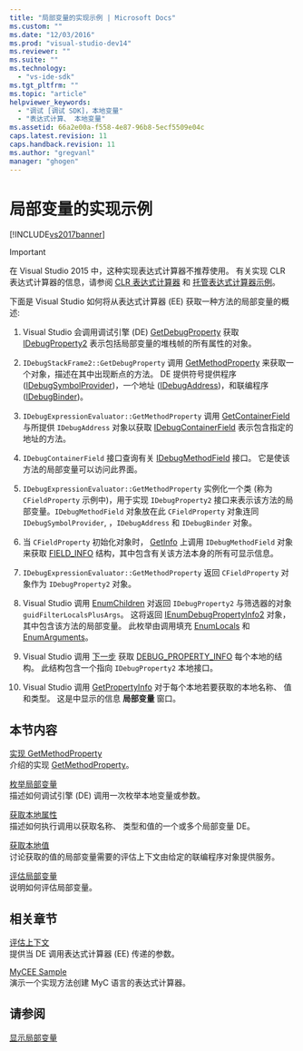 ```yaml
---
title: "局部变量的实现示例 | Microsoft Docs"
ms.custom: ""
ms.date: "12/03/2016"
ms.prod: "visual-studio-dev14"
ms.reviewer: ""
ms.suite: ""
ms.technology: 
  - "vs-ide-sdk"
ms.tgt_pltfrm: ""
ms.topic: "article"
helpviewer_keywords: 
  - "调试 [调试 SDK]，本地变量"
  - "表达式计算、 本地变量"
ms.assetid: 66a2e00a-f558-4e87-96b8-5ecf5509e04c
caps.latest.revision: 11
caps.handback.revision: 11
ms.author: "gregvanl"
manager: "ghogen"
---
```

# 局部变量的实现示例
[!INCLUDE[vs2017banner](../../code-quality/includes/vs2017banner.md)]

> [!IMPORTANT]
>  在 Visual Studio 2015 中，这种实现表达式计算器不推荐使用。 有关实现 CLR 表达式计算器的信息，请参阅 [CLR 表达式计算器](https://github.com/Microsoft/ConcordExtensibilitySamples/wiki/CLR-Expression-Evaluators) 和 [托管表达式计算器示例](https://github.com/Microsoft/ConcordExtensibilitySamples/wiki/Managed-Expression-Evaluator-Sample)。  
  
 下面是 Visual Studio 如何将从表达式计算器 \(EE\) 获取一种方法的局部变量的概述:  
  
1.  Visual Studio 会调用调试引擎 \(DE\) [GetDebugProperty](../../extensibility/debugger/reference/idebugstackframe2-getdebugproperty.md) 获取 [IDebugProperty2](../../extensibility/debugger/reference/idebugproperty2.md) 表示包括局部变量的堆栈帧的所有属性的对象。  
  
2.  `IDebugStackFrame2::GetDebugProperty` 调用 [GetMethodProperty](../../extensibility/debugger/reference/idebugexpressionevaluator-getmethodproperty.md) 来获取一个对象，描述在其中出现断点的方法。 DE 提供符号提供程序 \([IDebugSymbolProvider](../../extensibility/debugger/reference/idebugsymbolprovider.md)\)，一个地址 \([IDebugAddress](../../extensibility/debugger/reference/idebugaddress.md)\)，和联编程序 \([IDebugBinder](../../extensibility/debugger/reference/idebugbinder.md)\)。  
  
3.  `IDebugExpressionEvaluator::GetMethodProperty` 调用 [GetContainerField](../../extensibility/debugger/reference/idebugsymbolprovider-getcontainerfield.md) 与所提供 `IDebugAddress` 对象以获取 [IDebugContainerField](../../extensibility/debugger/reference/idebugcontainerfield.md) 表示包含指定的地址的方法。  
  
4.  `IDebugContainerField` 接口查询有关 [IDebugMethodField](../../extensibility/debugger/reference/idebugmethodfield.md) 接口。 它是使该方法的局部变量可以访问此界面。  
  
5.  `IDebugExpressionEvaluator::GetMethodProperty` 实例化一个类 \(称为 `CFieldProperty` 示例中\)，用于实现 `IDebugProperty2` 接口来表示该方法的局部变量。`IDebugMethodField` 对象放在此 `CFieldProperty` 对象连同 `IDebugSymbolProvider`, ，`IDebugAddress` 和 `IDebugBinder` 对象。  
  
6.  当 `CFieldProperty` 初始化对象时， [GetInfo](../../extensibility/debugger/reference/idebugfield-getinfo.md) 上调用 `IDebugMethodField` 对象来获取 [FIELD\_INFO](../../extensibility/debugger/reference/field-info.md) 结构，其中包含有关该方法本身的所有可显示信息。  
  
7.  `IDebugExpressionEvaluator::GetMethodProperty` 返回 `CFieldProperty` 对象作为 `IDebugProperty2` 对象。  
  
8.  Visual Studio 调用 [EnumChildren](../../extensibility/debugger/reference/idebugproperty2-enumchildren.md) 对返回 `IDebugProperty2` 与筛选器的对象 `guidFilterLocalsPlusArgs`。 这将返回 [IEnumDebugPropertyInfo2](../../extensibility/debugger/reference/ienumdebugpropertyinfo2.md) 对象，其中包含该方法的局部变量。 此枚举由调用填充 [EnumLocals](../../extensibility/debugger/reference/idebugmethodfield-enumlocals.md) 和 [EnumArguments](../../extensibility/debugger/reference/idebugmethodfield-enumarguments.md)。  
  
9. Visual Studio 调用 [下一步](../../extensibility/debugger/reference/ienumdebugpropertyinfo2-next.md) 获取 [DEBUG\_PROPERTY\_INFO](../../extensibility/debugger/reference/debug-property-info.md) 每个本地的结构。 此结构包含一个指向 `IDebugProperty2` 本地接口。  
  
10. Visual Studio 调用 [GetPropertyInfo](../../extensibility/debugger/reference/idebugproperty2-getpropertyinfo.md) 对于每个本地若要获取的本地名称、 值和类型。 这是中显示的信息 **局部变量** 窗口。  
  
## 本节内容  
 [实现 GetMethodProperty](../../extensibility/debugger/implementing-getmethodproperty.md)  
 介绍的实现 [GetMethodProperty](../../extensibility/debugger/reference/idebugexpressionevaluator-getmethodproperty.md)。  
  
 [枚举局部变量](../../extensibility/debugger/enumerating-locals.md)  
 描述如何调试引擎 \(DE\) 调用一次枚举本地变量或参数。  
  
 [获取本地属性](../../extensibility/debugger/getting-local-properties.md)  
 描述如何执行调用以获取名称、 类型和值的一个或多个局部变量 DE。  
  
 [获取本地值](../../extensibility/debugger/getting-local-values.md)  
 讨论获取的值的局部变量需要的评估上下文由给定的联编程序对象提供服务。  
  
 [评估局部变量](../../extensibility/debugger/evaluating-locals.md)  
 说明如何评估局部变量。  
  
## 相关章节  
 [评估上下文](../../extensibility/debugger/evaluation-context.md)  
 提供当 DE 调用表达式计算器 \(EE\) 传递的参数。  
  
 [MyCEE Sample](http://msdn.microsoft.com/zh-cn/624a018b-9179-402f-9d48-3aec87b48f4f)  
 演示一个实现方法创建 MyC 语言的表达式计算器。  
  
## 请参阅  
 [显示局部变量](../../extensibility/debugger/displaying-locals.md)